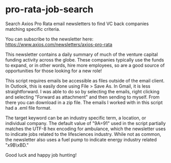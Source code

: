 # pro-rata-job-search
Search Axios Pro Rata email newsletters to find VC back companies matching specific criteria. 

You can subscribe to the newsletter here: https://www.axios.com/newsletters/axios-pro-rata

This newsletter contains a daily summary of much of the venture capital funding activity across the globe. These companies typically use the funds to expand, or in other words, hire more employees, so are a good source of opportunities for those looking for a new role!

This script requires emails be accessible as files outside of the email client. In Outlook, this is easily done using File > Save As. In Gmail, it is less straightforward. I was able to do so by selecting the emails, right clicking and selecting "Forward as attachment" and then sending to myself. From there you can download in a zip file. The emails I worked with in this script had a .eml file format.

The target keyword can be an industry specific term, a location, or individual company. The default value of "9A=91" used in the script partially matches the UTF-8 hex encoding for ambulance, which the newsletter uses to indicate jobs related to the lifesciences industry. While not as common, the newsletter also uses a fuel pump to indicate energy industry related "x9B\xBD."

Good luck and happy job hunting!
